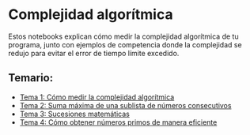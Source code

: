 # Complejidad algorítmica

Estos notebooks explican cómo medir la complejidad algorítmica de tu programa, junto con ejemplos de competencia donde la complejidad se redujo para evitar el error de tiempo límite excedido.

## Temario:
* [Tema 1: Cómo medir la complejidad algorítmica](./Complejidad_algoritmica.ipynb)
* [Tema 2: Suma máxima de una sublista de números consecutivos](./Buscando_eficiencia.ipynb)
* [Tema 3: Sucesiones matemáticas](./Sucesiones.ipynb)
* [Tema 4: Cómo obtener números primos de manera eficiente](./Prime1.ipynb)
